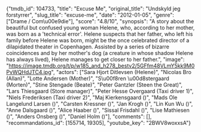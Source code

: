 {"tmdb_id": 104733, "title": "Excuse Me", "original_title": "Undskyld jeg forstyrrer", "slug_title": "excuse-me", "date": "2012-01-05", "genre": ["Drame / Com\u00e9die"], "score": "4.8/10", "synopsis": "A story about the beautiful but confused young woman Helene, who, according to her mother, was born as a 'technical error'. Helene suspects that her father, who left his family before Helene was born, might be the once celebrated director of a dilapidated theater in Copenhagen. Assisted by a series of bizarre coincidences and by her mother's dog (a creature in whose shadow Helene has always lived), Helene manages to get closer to her father.", "image": "https://image.tmdb.org/t/p/w185_and_h278_bestv2/5GFfm48VLmY5kk9M0PvWQHdJTC4.jpg", "actors": ["Sara Hjort Ditlevsen (Helene)", "Nicolas Bro (Allan)", "Lotte Andersen (Mother)", "S\u00f8ren \u00d8stergaard (Morten)", "Stine Stengade (Beate)", "Peter Gantzler (Steen the Great)", "Lars Thiesgaard (Store manager)", "Peter Hesse Overgaard (Taxi driver 1)", "Niels Frederiksen (Taxi driver 2)", "Maj Kierkensgaard ()", "Mads Ole Langelund Larsen ()", "Carsten Kressner ()", "Jan Krogh ()", "Lin Kun Wu ()", "Anne Dalsgaard ()", "Alice Haaber ()", "Sissal Frisdahl ()", "Lise Mathiesen ()", "Anders Onsberg ()", "Daniel Holm ()"], "comments": [], "recommandations_id": [155714, 19305], "youtube_key": "2BWV8woxxsA"}